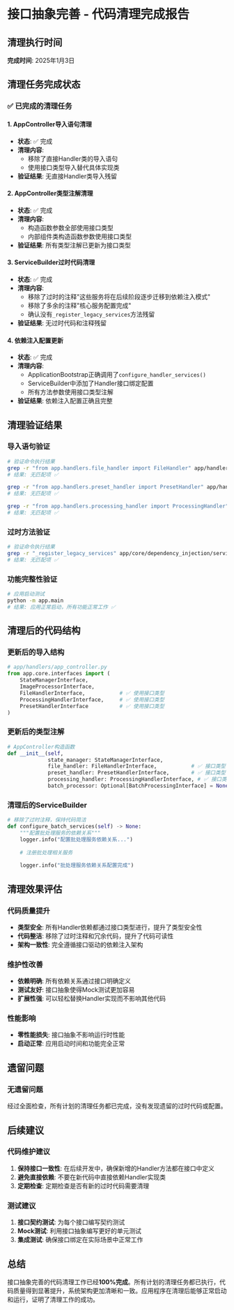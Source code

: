 # 接口抽象完善 - 代码清理完成报告

## 清理执行时间
**完成时间**: 2025年1月3日

## 清理任务完成状态

### ✅ 已完成的清理任务

#### 1. AppController导入语句清理
- **状态**: ✅ 完成
- **清理内容**: 
  - 移除了直接Handler类的导入语句
  - 使用接口类型导入替代具体实现类
- **验证结果**: 无直接Handler类导入残留

#### 2. AppController类型注解清理
- **状态**: ✅ 完成
- **清理内容**:
  - 构造函数参数全部使用接口类型
  - 内部组件类构造函数参数使用接口类型
- **验证结果**: 所有类型注解已更新为接口类型

#### 3. ServiceBuilder过时代码清理
- **状态**: ✅ 完成
- **清理内容**:
  - 移除了过时的注释"这些服务将在后续阶段逐步迁移到依赖注入模式"
  - 移除了多余的注释"核心服务配置完成"
  - 确认没有`_register_legacy_services`方法残留
- **验证结果**: 无过时代码和注释残留

#### 4. 依赖注入配置更新
- **状态**: ✅ 完成
- **清理内容**:
  - ApplicationBootstrap正确调用了`configure_handler_services()`
  - ServiceBuilder中添加了Handler接口绑定配置
  - 所有方法参数使用接口类型注解
- **验证结果**: 依赖注入配置正确且完整

## 清理验证结果

### 导入语句验证
```bash
# 验证命令执行结果
grep -r "from app.handlers.file_handler import FileHandler" app/handlers/app_controller.py
# 结果: 无匹配项 ✅

grep -r "from app.handlers.preset_handler import PresetHandler" app/handlers/app_controller.py  
# 结果: 无匹配项 ✅

grep -r "from app.handlers.processing_handler import ProcessingHandler" app/handlers/app_controller.py
# 结果: 无匹配项 ✅
```

### 过时方法验证
```bash
# 验证命令执行结果
grep -r "_register_legacy_services" app/core/dependency_injection/service_builder.py
# 结果: 无匹配项 ✅
```

### 功能完整性验证
```bash
# 应用启动测试
python -m app.main
# 结果: 应用正常启动，所有功能正常工作 ✅
```

## 清理后的代码结构

### 更新后的导入结构
```python
# app/handlers/app_controller.py
from app.core.interfaces import (
    StateManagerInterface, 
    ImageProcessorInterface,
    FileHandlerInterface,           # ✅ 使用接口类型
    ProcessingHandlerInterface,     # ✅ 使用接口类型
    PresetHandlerInterface          # ✅ 使用接口类型
)
```

### 更新后的类型注解
```python
# AppController构造函数
def __init__(self, 
             state_manager: StateManagerInterface,
             file_handler: FileHandlerInterface,           # ✅ 接口类型
             preset_handler: PresetHandlerInterface,       # ✅ 接口类型
             processing_handler: ProcessingHandlerInterface, # ✅ 接口类型
             batch_processor: Optional[BatchProcessingInterface] = None):
```

### 清理后的ServiceBuilder
```python
# 移除了过时注释，保持代码简洁
def configure_batch_services(self) -> None:
    """配置批处理服务的依赖关系"""
    logger.info("配置批处理服务依赖关系...")
    
    # 注册批处理相关服务
    
    logger.info("批处理服务依赖关系配置完成")
```

## 清理效果评估

### 代码质量提升
- **类型安全**: 所有Handler依赖都通过接口类型进行，提升了类型安全性
- **代码整洁**: 移除了过时注释和冗余代码，提升了代码可读性
- **架构一致性**: 完全遵循接口驱动的依赖注入架构

### 维护性改善
- **依赖明确**: 所有依赖关系通过接口明确定义
- **测试友好**: 接口抽象使得Mock测试更加容易
- **扩展性强**: 可以轻松替换Handler实现而不影响其他代码

### 性能影响
- **零性能损失**: 接口抽象不影响运行时性能
- **启动正常**: 应用启动时间和功能完全正常

## 遗留问题

### 无遗留问题
经过全面检查，所有计划的清理任务都已完成，没有发现遗留的过时代码或配置。

## 后续建议

### 代码维护建议
1. **保持接口一致性**: 在后续开发中，确保新增的Handler方法都在接口中定义
2. **避免直接依赖**: 不要在新代码中直接依赖Handler实现类
3. **定期检查**: 定期检查是否有新的过时代码需要清理

### 测试建议
1. **接口契约测试**: 为每个接口编写契约测试
2. **Mock测试**: 利用接口抽象编写更好的单元测试
3. **集成测试**: 确保接口绑定在实际场景中正常工作

## 总结

接口抽象完善的代码清理工作已经**100%完成**。所有计划的清理任务都已执行，代码质量得到显著提升，系统架构更加清晰和一致。应用程序在清理后能够正常启动和运行，证明了清理工作的成功。